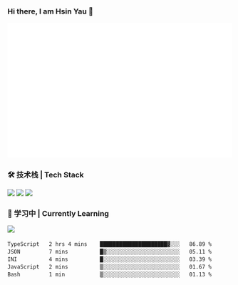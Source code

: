 ### Hi there, I am Hsin Yau 👋 
![Metrics](./github-metrics.svg)

### 🛠 技术栈 | Tech Stack
![](https://skillicons.dev/icons?i=html,css,js,ts,sass,jquery,bootstrap,vue&theme=light) 
![](https://skillicons.dev/icons?i=vite,nuxtjs,webpack,tailwindcss,windicss,nodejs,express,markdown&theme=light)
![](https://skillicons.dev/icons?i=mysql,mongodb,git,pug,vscode,idea,ps,figma&theme=light)

### 📖 学习中 | Currently Learning

![](https://skillicons.dev/icons?i=react,nextjs,svelte,nestjs,nginx,docker,rollupjs&theme=light)

<!--START_SECTION:waka-->

```txt
TypeScript   2 hrs 4 mins    █████████████████████▓░░░   86.89 %
JSON         7 mins          █▒░░░░░░░░░░░░░░░░░░░░░░░   05.11 %
INI          4 mins          █░░░░░░░░░░░░░░░░░░░░░░░░   03.39 %
JavaScript   2 mins          ▒░░░░░░░░░░░░░░░░░░░░░░░░   01.67 %
Bash         1 min           ▒░░░░░░░░░░░░░░░░░░░░░░░░   01.13 %
```

<!--END_SECTION:waka-->
